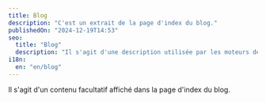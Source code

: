 ```yaml
---
title: Blog
description: "C'est un extrait de la page d'index du blog."
publishedOn: "2024-12-19T14:53"
seo:
  title: "Blog"
  description: "Il s'agit d'une description utilisée par les moteurs de recherche."
i18n:
  en: "en/blog"
---
```


Il s'agit d'un contenu facultatif affiché dans la page d'index du blog.
